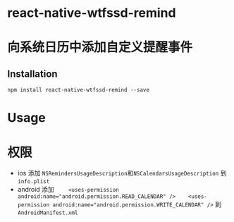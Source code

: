 # react-native-wtfssd-remind
# 向系统日历中添加自定义提醒事件

## Installation
`npm install react-native-wtfssd-remind --save`

# Usage
# 权限
- ios 添加 `NSRemindersUsageDescription`和`NSCalendarsUsageDescription` 到 `info.plist`
- android 添加 `    <uses-permission android:name="android.permission.READ_CALENDAR" />
    <uses-permission android:name="android.permission.WRITE_CALENDAR" />` 到 `AndroidManifest.xml`
    
